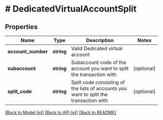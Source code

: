 # # DedicatedVirtualAccountSplit

## Properties

Name | Type | Description | Notes
------------ | ------------- | ------------- | -------------
**account_number** | **string** | Valid Dedicated virtual account |
**subaccount** | **string** | Subaccount code of the account you want to split the transaction with | [optional]
**split_code** | **string** | Split code consisting of the lists of accounts you want to split the transaction with | [optional]

[[Back to Model list]](../../README.md#models) [[Back to API list]](../../README.md#endpoints) [[Back to README]](../../README.md)
